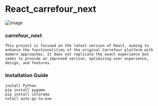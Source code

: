# React_carrefour_next

![image](https://github.com/user-attachments/assets/97ea9788-6a05-4cbc-b9eb-a9c394aaecdc)

### carrefour_next
```
This project is focused on the latest version of React, aiming to enhance the functionalities of the original Carrefour platform with modern approaches. It does not replicate the exact experience but seeks to provide an improved version, optimizing user experience, design, and features.

```
### Installation Guide
```
install Python
pip install pygame
pip install colorama
nstall auto-py-to-exe
```
